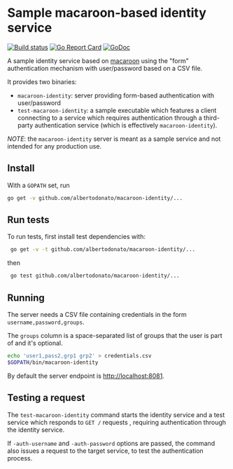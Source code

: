 # Sample macaroon-based identity service

[![Build status](https://github.com/albertodonato/macaroon-identity/workflows/CI/badge.svg)](https://github.com/albertodonato/macaroon-identity/actions?query=workflow%3ACI)
[![Go Report Card](https://goreportcard.com/badge/github.com/albertodonato/macaroon-identity)](https://goreportcard.com/report/github.com/albertodonato/macaroon-identity)
[![GoDoc](https://godoc.org/github.com/albertodonato/macaroon-identity?status.svg)](https://godoc.org/github.com/albertodonato/macaroon-identity)

A sample identity service based on
[macaroon](https://github.com/go-macaroon/macaroon) using the "form"
authentication mechanism with user/password based on a CSV file.

It provides two binaries:
- `macaroon-identity`: server providing form-based authentication with user/password
- `test-macaroon-identity`: a sample executable which features a client
  connecting to a service which requires authentication through a third-party
  authentication service (which is effectively `macaroon-identity`).

*NOTE*: the `macaroon-identity` server is meant as a sample service and not
intended for any production use.


## Install

With a `GOPATH` set, run

```bash
go get -v github.com/albertodonato/macaroon-identity/...
```

## Run tests

To run tests, first install test dependencies with:

```bash
 go get -v -t github.com/albertodonato/macaroon-identity/...
```

then

```bash
 go test github.com/albertodonato/macaroon-identity/...
```

## Running

The server needs a CSV file containing credentials in the form
`username,password,groups`.

The `groups` column is a space-separated list of groups that the user is part
of and it's optional.

```bash
echo 'user1,pass2,grp1 grp2' > credentials.csv
$GOPATH/bin/macaroon-identity
```

By default the server endpoint is <http://localhost:8081>.


## Testing a request

The `test-macaroon-identity` command starts the identity service and a test
service which responds to `GET /` requests , requiring authentication through
the identity service.

If `-auth-username` and `-auth-password` options are passed, the command also
issues a request to the target service, to test the authentication process.
